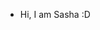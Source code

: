 - Hi, I am Sasha :D
<!--- Learning how to program!
Minor :3
limuzinan/limuzinan is a ✨ special ✨ repository because its `README.md` (this file) appears on your GitHub profile.
You can click the Preview link to take a look at your changes.
--->
